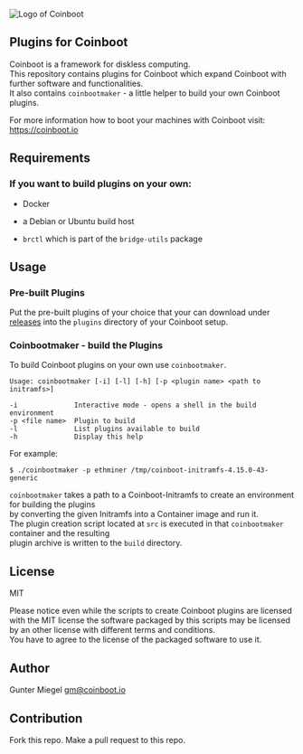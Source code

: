 
![Logo of Coinboot](https://raw.githubusercontent.com/frzb/coinboot/master/coinboot.png)

## Plugins for Coinboot

Coinboot is a framework for diskless computing.   
This repository contains plugins for Coinboot which expand Coinboot with further software and functionalities.  
It also contains `coinbootmaker` - a little helper to build your own Coinboot plugins.  
  
For more information how to boot your machines with Coinboot visit: https://coinboot.io

## Requirements

### If you want to build plugins on your own: 

* Docker 

* a Debian or Ubuntu build host

* `brctl` which is part of the `bridge-utils` package

## Usage

### Pre-built Plugins

Put the pre-built plugins of your choice that your can download under [releases](https://github.com/frzb/coinboot-plugins/releases)
into the `plugins` directory of your Coinboot setup.

### Coinbootmaker - build the Plugins

To build Coinboot plugins on your own use `coinbootmaker`.

```
Usage: coinbootmaker [-i] [-l] [-h] [-p <plugin name> <path to initramfs>]

-i              Interactive mode - opens a shell in the build environment
-p <file name>  Plugin to build
-l              List plugins available to build
-h              Display this help
```

For example:

```
$ ./coinbootmaker -p ethminer /tmp/coinboot-initramfs-4.15.0-43-generic  
```

`coinbootmaker` takes a path to a Coinboot-Initramfs to create an environment for building the plugins  
by converting the given Initramfs into a Container image and run it.  
The plugin creation script located at `src` is executed in that `coinbootmaker` container and the resulting  
plugin archive is written to the `build` directory.

## License

MIT

Please notice even while the scripts to create Coinboot plugins are licensed with the MIT license the software packaged by this scripts may be licensed by an other license with different terms and conditions.  
You have to agree to the license of the packaged software to use it.

## Author

Gunter Miegel 
gm@coinboot.io

## Contribution

Fork this repo. 
Make a pull request to this repo. 
